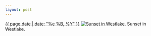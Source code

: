```yaml
---
layout: post
---
```


<p>
  <time><a href="/373">{{ page.date | date: "%e %B, %Y" }}</a></time>
  <a href="/373"><img src="{{ site.assets_url }}/373-484.jpg" srcset="{{ site.assets_url }}/373-968.jpg 968w, {{ site.assets_url }}/373-726.jpg 726w, {{ site.assets_url }}/373-484.jpg 484w, {{ site.assets_url }}/373-242.jpg 242w" sizes="(min-width: 700px) 50vw, calc(100vw - 2rem)" alt="Sunset in Westlake." /></a>
  <span>Sunset in Westlake.</span>
</p>
